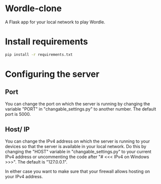 # Wordle-clone
A Flask app for your local network to play Wordle.
# Install requirements
 ```sh 
 pip install -r requirements.txt
 ```
# Configuring the server
 ## Port
 You can change the port on which the server is running by changing the variable "PORT" in "changable_settings.py" to another number. The default port is 5000.
 ## Host/ IP
 You can change the IPv4 address on which the server is running to your devices so that the server is available in your local network. Do this by changing the "HOST" variable in "changable_settings.py" to your current IPv4 address or uncommenting the code after "# <<< IPv4 on Windows >>>". The default is "127.0.0.1".

 In either case you want to make sure that your firewall allows hosting on your IPv4 address.